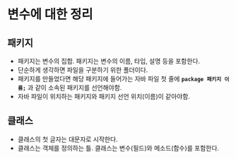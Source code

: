 # 변수에 대한 정리  
  
## 패키지  
- 패키지는 변수의 집합. 패키지는 변수의 이름, 타입, 설명 등을 포함한다.  
- 단순하게 생각하면 파일을 구분하기 위한 폴더이다.  
- 패키지를 만들었다면 해당 패키지에 들어가는 자바 파일 첫 줄에 **`package 패키지 이름;`** 과 같이 소속된 패키지를 선언해야함.  
- 자바 파일이 위치하는 패키지와 패키지 선언 위치(이름)이 같아야함.  
  
## 클래스  
- 클래스의 첫 글자는 대문자로 시작한다.  
- 클래스는 객체를 정의하는 틀. 클래스는 변수(필드)와 메소드(함수)를 포함한다.